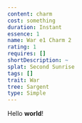 ```yaml
---
content: charm
cost: something
duration: Instant
essence: 1
name: War e1 Charm 2
rating: 1
requires: []
shortDescription: ~
splat: Second Sunrise
tags: []
trait: War
tree: Sargent
type: Simple
---
```


Hello **world**!
